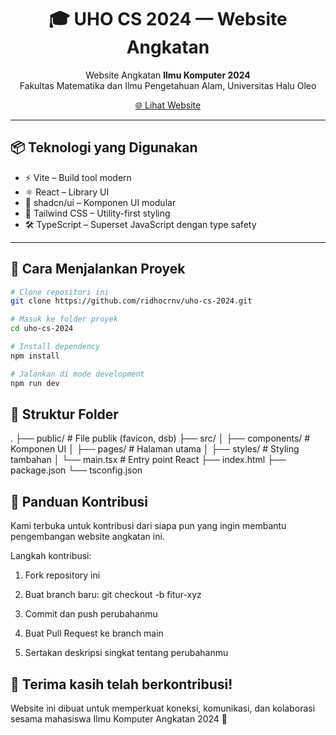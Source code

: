 <h1 align="center">🎓 UHO CS 2024 — Website Angkatan</h1>

<p align="center">
  Website Angkatan <strong>Ilmu Komputer 2024</strong><br />
  Fakultas Matematika dan Ilmu Pengetahuan Alam, Universitas Halu Oleo
</p>

<p align="center">
  <a href="https://ilkom24uho.vercel.app" target="_blank">🌐 Lihat Website</a>
</p>

---

## 📦 Teknologi yang Digunakan

- ⚡ Vite – Build tool modern
- ⚛️ React – Library UI
- 🧩 shadcn/ui – Komponen UI modular
- 💅 Tailwind CSS – Utility-first styling
- 🛠️ TypeScript – Superset JavaScript dengan type safety

---

## 🚀 Cara Menjalankan Proyek

```bash
# Clone repositori ini
git clone https://github.com/ridhocrnv/uho-cs-2024.git

# Masuk ke folder proyek
cd uho-cs-2024

# Install dependency
npm install

# Jalankan di mode development
npm run dev
```

## 📁 Struktur Folder
.
├── public/         # File publik (favicon, dsb)
├── src/
│   ├── components/ # Komponen UI
│   ├── pages/      # Halaman utama
│   ├── styles/     # Styling tambahan
│   └── main.tsx    # Entry point React
├── index.html
├── package.json
└── tsconfig.json

## 🤝 Panduan Kontribusi
Kami terbuka untuk kontribusi dari siapa pun yang ingin membantu pengembangan website angkatan ini.

Langkah kontribusi:

1. Fork repository ini

2. Buat branch baru: git checkout -b fitur-xyz

3. Commit dan push perubahanmu

4. Buat Pull Request ke branch main

5. Sertakan deskripsi singkat tentang perubahanmu

## 🙌 Terima kasih telah berkontribusi!

Website ini dibuat untuk memperkuat koneksi, komunikasi, dan kolaborasi sesama mahasiswa Ilmu Komputer Angkatan 2024 💙

